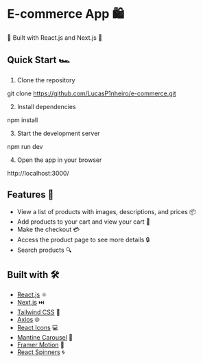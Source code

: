 #  E-commerce App 🛍️

🚀 Built with React.js and Next.js 🚀

## Quick Start 🏎️

1. Clone the repository

git clone https://github.com/LucasP1nheiro/e-commerce.git


2. Install dependencies

npm install


3. Start the development server

npm run dev


4. Open the app in your browser

http://localhost:3000/


## Features 🎉

- View a list of products with images, descriptions, and prices 📦
- Add products to your cart and view your cart 🛒
- Make the checkout 💳
- Access the product page to see more details 🔒
- Search products 🔍

## Built with 🛠️

- [React.js](https://reactjs.org/) ⚛️
- [Next.js](https://nextjs.org/) ⏭️
- [Tailwind CSS](https://tailwindcss.com/) 🎨
- [Axios](https://axios-http.com/) 🌐
- [React Icons](https://react-icons.github.io/react-icons/) 💻
- [Mantine Carousel](https://mantine.dev/components/carousel/) 🎡
- [Framer Motion](https://www.framer.com/motion/) 🕺
- [React Spinners](https://www.npmjs.com/package/react-spinners) 🌀
